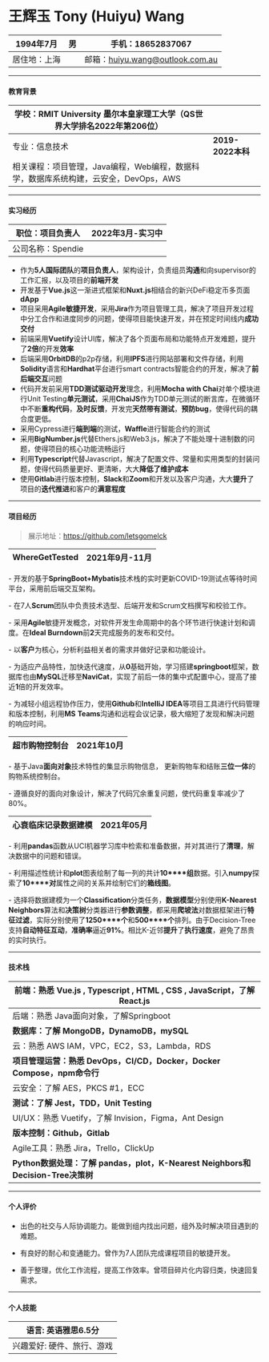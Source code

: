 # 王辉玉 Tony (Huiyu) Wang

| 1994年7月    | 男   | **手机：18652837067**                                        |
| ------------ | ---- | ------------------------------------------------------------ |
| 居住地：上海 |      | 邮箱：[huiyu.wang@outlook.com.au](mailto:huiyu.wang@outlook.com.au) |

---

#### 教育背景

| 学校：**RMIT University 墨尔本皇家理工大学**（QS世界大学排名2022年第**206**位） |                   |
| ------------------------------------------------------------ | ----------------- |
| 专业：信息技术                                               | **2019-2022本科** |
| 相关课程：项目管理，Java编程，Web编程，数据科学，数据库系统构建，云安全，DevOps，AWS |                   |

---

#### 实习经历

| 职位：项目负责人  | 2022年3月-实习中 |
| ----------------- | ---------------: |
| 公司名称：Spendie |                  |

- 作为**5人国际团队**的**项目负责人**，架构设计，负责组员**沟通**和向supervisor的工作汇报，以及项目的**前端开发**
- 开发基于**Vue.js**这一渐进式框架和**Nuxt.js**相结合的新兴DeFi稳定币多页面**dApp**
- 项目采用**Agile敏捷开发**，采用**Jira**作为项目管理工具，解决了项目开发过程中分工合作和进度同步的问题，使得项目能快速开发，并在预定时间线内**成功交付**
- 前端采用**Vuetify**设计UI库，解决了各个页面布局和功能特点开发难题，提升了**2倍**的开发**效率**
- 后端采用**OrbitDB**的p2p存储，利用**IPFS**进行网站部署和文件存储，利用**Solidity**语言和**Hardhat**平台进行smart contracts智能合约的开发，解决了**前后端交互**问题
- 代码开发前采用**TDD测试驱动开发**理念，利用**Mocha with Chai**对单个模块进行Unit Testing**单元测试**，采用**ChaiJS**作为TDD单元测试的断言库，在微循环中不断**重构代码**，**及时反馈**，开发完**天然带有测试**，**预防bug**，使得代码的耦合度更低。
- 采用Cypress进行**端到端**的测试，**Waffle**进行智能合约的测试
- 采用**BigNumber.js**代替Ethers.js和Web3.js，解决了不能处理十进制数的问题，使得项目的核心功能流畅运行
- 利用**Typescript**代替Javascript，解决了配置文件、常量和实用类型的封装问题，使得代码质量更好、更清晰，大大**降低了维护成本**
- 使用**Gitlab**进行版本控制，**Slack**和**Zoom**和开发以及客户沟通，大大**提升**了项目的**迭代推进**和客户的**满意程度**

---

#### 项目经历

> 展示地址：https://github.com/letsgomelck

| **WhereGetTested** | **2021年9月-11月** |
| ------------------ | -----------------: |

\- 开发的基于**SpringBoot+Mybatis**技术栈的实时更新COVID-19测试点等待时间平台，采用前后端交互架构。

\- 在7人**Scrum**团队中负责技术选型、后端开发和Scrum文档撰写和校验工作。

\- 采用**Agile**敏捷开发概念，对软件开发生命周期中的各个环节进行快速计划和调度。在**Ideal Burndown**前**2**天完成服务的发布和交付。

\- 以**客户**为核心，分析利益相关者的需求并做好记录和功能设计。

\- 为适应产品特性，加快迭代速度，从**0**基础开始，学习搭建**springboot**框架，数据库也由**MySQL**迁移至**NaviCat**，实现了前后一体的集中式配置中心，提高了接近**1**倍的开发效率。

\- 为减轻小组远程协作压力，使用**Github**和**IntelliJ IDEA**等项目工具进行代码管理和版本控制，利用**MS** **Teams**沟通和远程会议记录，极大缩短了发现和解决问题的响应时间。

| **超市购物控制台** | **2021年10月** |
| ------------------ | -------------: |

\- 基于Java**面向对象**技术特性的集显示购物信息， 更新购物⻋和结账**三位一体**的购物系统控制台。

\- 遵循良好的面向对象设计，解决了代码冗余重复问题，使代码重复率减少了80%。

| **心衰临床记录数据建模** | **2021年05月** |
| ------------------------ | -------------: |

\- 利用**pandas**函数从UCI机器学习库中检索和准备数据，并对其进行了**清理**，解决数据中的问题和错误。

\- 利用描述性统计和**plot**图表绘制了每一列的共计**10****组**数据。引入**numpy**探索了**10****对**属性之间的关系并绘制它们的**箱线图**。

\- 选择将数据建模为一个**Classification**分类任务，**数据模型**分别使用**K-Nearest Neighbors**算法和**决策树**分类器进行**参数调整**，都采用**爬坡法**对数据框架进行**特征过滤**，实际分别使用了**1250****个**和**500****个**排列。由于Decision-Tree支持**自动特征互动**，**准确率**逼近**91%**。相比K-近邻**提升**了**执行速度**，避免了昂贵的实时执行。

---

#### 技术栈

| 前端：熟悉 Vue.js , Typescript , HTML , CSS , JavaScript，了解React.js |
| ------------------------------------------------------------ |
| 后端：熟悉 Java面向对象，了解Springboot                      |
| **数据库：了解 MongoDB，DynamoDB，mySQL**                    |
| 云：熟悉 AWS IAM，VPC，EC2，S3，Lambda，RDS                  |
| **项目管理运营：熟悉 DevOps，CI/CD，Docker，Docker Compose，npm命令行** |
| 云安全：了解 AES，PKCS #1，ECC                               |
| **测试：了解 Jest，TDD，Unit Testing**                       |
| UI/UX：熟悉 Vuetify，了解 Invision，Figma，Ant Design        |
| **版本控制：Github，Gitlab**                                 |
| Agile工具：熟悉 Jira，Trello，ClickUp                        |
| **Python数据处理：了解 pandas，plot，K-Nearest Neighbors和Decision-Tree决策树** |

---

#### 个人评价

- 出色的社交与人际协调能力。能做到组内找出问题，组外及时解决项目遇到的难题。

- 有良好的耐心和变通能力。曾作为7人团队完成课程项目的敏捷开发。

- 善于整理，优化工作流程，提高工作效率。曾项目碎片化内容归类，快速回复需求。

---

#### 个人技能

| **语言: 英语雅思6.5分**    |
| -------------------------- |
| 兴趣爱好: 硬件、旅行、游戏 |



















